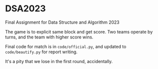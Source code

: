 # DSA2023
Final Assignment for Data Structure and Algorithm 2023

The game is to explicit same block and get score.
Two teams operate by turns, and the team with higher score wins.

Final code for match is in `code/official.py`, and updated to `code/beautify.py` for report writing.

It's a pity that we lose in the first round, accidentally.
